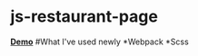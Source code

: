 # js-restaurant-page
[**Demo**](https://noctispine.github.io/js-restaurant-page/)
#What I've used newly
*Webpack
*Scss
